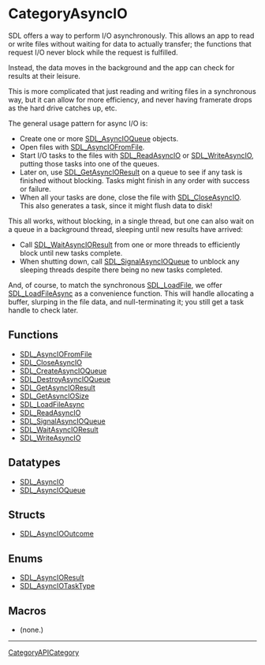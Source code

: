 # CategoryAsyncIO

SDL offers a way to perform I/O asynchronously. This allows an app to read
or write files without waiting for data to actually transfer; the functions
that request I/O never block while the request is fulfilled.

Instead, the data moves in the background and the app can check for results
at their leisure.

This is more complicated that just reading and writing files in a
synchronous way, but it can allow for more efficiency, and never having
framerate drops as the hard drive catches up, etc.

The general usage pattern for async I/O is:

- Create one or more [SDL_AsyncIOQueue](SDL_AsyncIOQueue) objects.
- Open files with [SDL_AsyncIOFromFile](SDL_AsyncIOFromFile).
- Start I/O tasks to the files with [SDL_ReadAsyncIO](SDL_ReadAsyncIO) or
  [SDL_WriteAsyncIO](SDL_WriteAsyncIO), putting those tasks into one of the
  queues.
- Later on, use [SDL_GetAsyncIOResult](SDL_GetAsyncIOResult) on a queue to
  see if any task is finished without blocking. Tasks might finish in any
  order with success or failure.
- When all your tasks are done, close the file with
  [SDL_CloseAsyncIO](SDL_CloseAsyncIO). This also generates a task, since
  it might flush data to disk!

This all works, without blocking, in a single thread, but one can also wait
on a queue in a background thread, sleeping until new results have arrived:

- Call [SDL_WaitAsyncIOResult](SDL_WaitAsyncIOResult) from one or more
  threads to efficiently block until new tasks complete.
- When shutting down, call [SDL_SignalAsyncIOQueue](SDL_SignalAsyncIOQueue)
  to unblock any sleeping threads despite there being no new tasks
  completed.

And, of course, to match the synchronous [SDL_LoadFile](SDL_LoadFile), we
offer [SDL_LoadFileAsync](SDL_LoadFileAsync) as a convenience function.
This will handle allocating a buffer, slurping in the file data, and
null-terminating it; you still get a task handle to check later.

<!-- END CATEGORY DOCUMENTATION -->

## Functions

<!-- DO NOT HAND-EDIT CATEGORY LISTS, THEY ARE AUTOGENERATED AND WILL BE OVERWRITTEN, BASED ON TAGS IN INDIVIDUAL PAGE FOOTERS. EDIT THOSE INSTEAD. -->
<!-- BEGIN CATEGORY LIST: CategoryAsyncIO, CategoryAPIFunction -->
- [SDL_AsyncIOFromFile](SDL_AsyncIOFromFile)
- [SDL_CloseAsyncIO](SDL_CloseAsyncIO)
- [SDL_CreateAsyncIOQueue](SDL_CreateAsyncIOQueue)
- [SDL_DestroyAsyncIOQueue](SDL_DestroyAsyncIOQueue)
- [SDL_GetAsyncIOResult](SDL_GetAsyncIOResult)
- [SDL_GetAsyncIOSize](SDL_GetAsyncIOSize)
- [SDL_LoadFileAsync](SDL_LoadFileAsync)
- [SDL_ReadAsyncIO](SDL_ReadAsyncIO)
- [SDL_SignalAsyncIOQueue](SDL_SignalAsyncIOQueue)
- [SDL_WaitAsyncIOResult](SDL_WaitAsyncIOResult)
- [SDL_WriteAsyncIO](SDL_WriteAsyncIO)
<!-- END CATEGORY LIST -->

## Datatypes

<!-- DO NOT HAND-EDIT CATEGORY LISTS, THEY ARE AUTOGENERATED AND WILL BE OVERWRITTEN, BASED ON TAGS IN INDIVIDUAL PAGE FOOTERS. EDIT THOSE INSTEAD. -->
<!-- BEGIN CATEGORY LIST: CategoryAsyncIO, CategoryAPIDatatype -->
- [SDL_AsyncIO](SDL_AsyncIO)
- [SDL_AsyncIOQueue](SDL_AsyncIOQueue)
<!-- END CATEGORY LIST -->

## Structs

<!-- DO NOT HAND-EDIT CATEGORY LISTS, THEY ARE AUTOGENERATED AND WILL BE OVERWRITTEN, BASED ON TAGS IN INDIVIDUAL PAGE FOOTERS. EDIT THOSE INSTEAD. -->
<!-- BEGIN CATEGORY LIST: CategoryAsyncIO, CategoryAPIStruct -->
- [SDL_AsyncIOOutcome](SDL_AsyncIOOutcome)
<!-- END CATEGORY LIST -->

## Enums

<!-- DO NOT HAND-EDIT CATEGORY LISTS, THEY ARE AUTOGENERATED AND WILL BE OVERWRITTEN, BASED ON TAGS IN INDIVIDUAL PAGE FOOTERS. EDIT THOSE INSTEAD. -->
<!-- BEGIN CATEGORY LIST: CategoryAsyncIO, CategoryAPIEnum -->
- [SDL_AsyncIOResult](SDL_AsyncIOResult)
- [SDL_AsyncIOTaskType](SDL_AsyncIOTaskType)
<!-- END CATEGORY LIST -->

## Macros

<!-- DO NOT HAND-EDIT CATEGORY LISTS, THEY ARE AUTOGENERATED AND WILL BE OVERWRITTEN, BASED ON TAGS IN INDIVIDUAL PAGE FOOTERS. EDIT THOSE INSTEAD. -->
<!-- BEGIN CATEGORY LIST: CategoryAsyncIO, CategoryAPIMacro -->
- (none.)
<!-- END CATEGORY LIST -->

----
[CategoryAPICategory](CategoryAPICategory)


